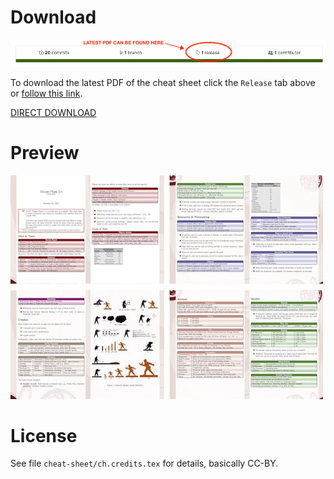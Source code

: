 
# Download

![Preview](/gfx/latest-release-r1.png)

To download the latest PDF of the cheat sheet click the `Release` tab above or [follow this link](https://github.com/ralfbiedert/eclipse-phase-2-tools/releases).

[DIRECT DOWNLOAD](https://github.com/ralfbiedert/eclipse-phase-2-tools/releases/download/v2017-10-22/ep2-cheat-sheet-2017-10-22.pdf)

# Preview

![Preview](/gfx/preview-cheat-sheet-r1.jpg)


# License

See file `cheat-sheet/ch.credits.tex` for details,  basically CC-BY.
